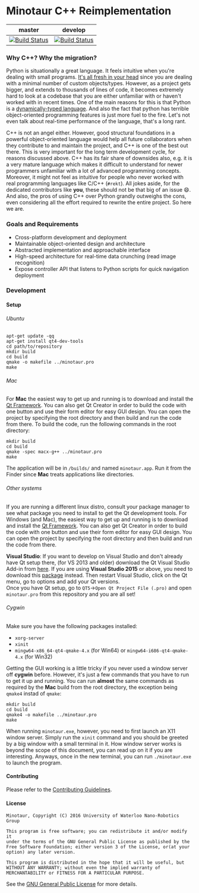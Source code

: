 # Minotaur C++ Reimplementation
|  master  |  develop  |
|:--------:|:---------:|
|[![Build Status](https://travis-ci.org/uwnrg/minotaur-cpp.svg?branch=master)](https://travis-ci.org/uwnrg/minotaur-cpp)|[![Build Status](https://travis-ci.org/uwnrg/minotaur-cpp.svg?branch=develop)](https://travis-ci.org/uwnrg/minotaur-cpp)|

### Why C++? Why the migration?
Python is situationally a great language. It feels intuitive when you're dealing with small programs. [It's all fresh in your head](http://qr.ae/Rgd6JH) since you are dealing with a minimal number of custom objects/types. However, as a project gets bigger, and extends to thousands of lines of code, it becomes extremely hard to look at a codebase that you are either unfamiliar with or haven't worked with in recent times. One of the main reasons for this is that Python is a [dynamically-typed language](https://en.wikipedia.org/wiki/Dynamic_programming_language). And also the fact that python has terrible object-oriented programming features is just more fuel to the fire. Let's not even talk about real-time performance of the language, that's a long rant.  

C++ is not an angel either. However, good structural foundations in a powerful object-oriented language would help all future collaborators when they contribute to and maintain the project, and C++ is one of the best out there. This is very important for the long term development cycle, for reasons discussed above. C++ has its fair share of downsides also, e.g. it is a very mature language which makes it difficult to understand for newer programmers unfamiliar with a lot of advanced programming concepts. Moreover, it might not feel as intuitive for people who never worked with real programming languages like C/C++ (`#rekt`). All jokes aside, for the dedicated contributors like **you**, these should not be that big of an issue :smile:. And also, the pros of using C++ over Python grandly outweighs the cons, even considering all the effort required to rewrite the entire project. So here we are.

### Goals and Requirements
* Cross-platform development and deployment
* Maintainable object-oriented design and architecture
* Abstracted implementation and approachable interface
* High-speed architecture for real-time data crunching (read image recognition)
* Expose controller API that listens to Python scripts for quick navigation deployment

### Development
#### Setup
###### Ubuntu
```
apt-get update -qq
apt-get install qt4-dev-tools
cd path/to/repository
mkdir build
cd build
qmake -o makefile ../minotaur.pro
make
```

###### Mac

For **Mac** the easiest way to get up and running is to download and install the [Qt Framework](http://www.qt.io/download/). You can also get Qt Creator in order to build the code with one button and use their form editor for easy GUI design. You can open the project by specifying the root directory and then build and run the code from there. To build the code, run the following commands in the root directory:
```
mkdir build
cd build
qmake -spec macx-g++ ../minotaur.pro
make
```
The application will be in `/builds/` and named `minotaur.app`. Run it from the Finder since **Mac** treats applications like directories.

###### Other systems

If you are running a different linux distro, consult your package manager to see what package you need to install to get the Qt development tools. For Windows (and Mac), the easiest way to get up and running is to download and install the [Qt Framework](http://www.qt.io/download/). You can also get Qt Creator in order to build the code with one button and use their form editor for easy GUI design. You can open the project by specifying the root directory and then build and run the code from there.

**Visual Studio**: If you want to develop on Visual Studio and don't already have Qt setup there, (for VS 2013 and older) download the Qt Visual Studio Add-in from [here](http://download.qt.io/official_releases/vsaddin/). If you are using **Visual Studio 2015** or above, you need to download this [package](https://visualstudiogallery.msdn.microsoft.com/c89ff880-8509-47a4-a262-e4fa07168408) instead. Then restart Visual Studio, click on the Qt menu, go to options and add your Qt versions.  
Once you have Qt setup, go to `QT5`->`Open Qt Project File (.pro)` and open `minotaur.pro` from this repository and you are all set!
###### Cygwin
Make sure you have the following packages installed:
* `xorg-server`
* `xinit`
* `mingw64-x86_64-qt4-qmake-4.x` (for Win64) or `mingw64-i686-qt4-qmake-4.x` (for Win32)

Getting the GUI working is a little tricky if you never used a window server off **cygwin** before. However, it's just a few commands that you have to run to get it up and running. You can run **almost** the same commands as required by the **Mac** build from the root directory, the exception being `qmake4` instad of `qmake`:
```
mkdir build
cd build
qmake4 -o makefile ../minotaur.pro
make
```
When running `minotaur.exe`, however, you need to first launch an X11 window server. Simply run the `xinit` command and you should be greeted by a big window with a small terminal in it. How window server works is beyond the scope of this document, you can read up on it if you are interesting. Anyways, once in the new terminal, you can run `./minotaur.exe` to launch the program.

#### Contributing
Please refer to the [Contributing Guidelines](CONTRIBUTING.md).

#### License
```
Minotaur, Copyright (C) 2016 University of Waterloo Nano-Robotics Group

This program is free software; you can redistribute it and/or modify it
under the terms of the GNU General Public License as published by the
Free Software Foundation; either version 3 of the License, or(at your
option) any later version.

This program is distributed in the hope that it will be useful, but
WITHOUT ANY WARRANTY; without even the implied warranty of
MERCHANTABILITY or FITNESS FOR A PARTICULAR PURPOSE.
```
See the [GNU General Public License](LICENSE) for more details.

